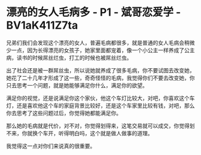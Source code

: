 # 漂亮的女人毛病多 - P1 - 斌哥恋爱学 - BV1aK411Z7ta

兄弟们我们会发现这个漂亮的女人，普遍毛病都很多，就是普通的女人毛病会稍微少一点，因为长得漂亮的女孩子，她家里面都宠着，像一个小公主一样养成了公主病，读书的时候屌丝烂虫，打工的时候也被屌丝烂虫。

出了社会还是被一群屌丝虫，所以说她就养成了很多毛病，你不要试图去改变她，她花了二十几年才形成了这一些，奇奇怪怪的毛病，我觉得你们不要去改变她，你只去思考一个问题，就是她能够满足你什么，满足你的欲望。

满足你的视觉，还是说满足你这个家伙，他这个车灯比较大，对吧，你喜欢这个车灯，还是喜欢他这个车的家庭背景比较好，还是这个车家里比较有钱，对吧，那么你去思考了这些问题过后，你觉得她都能满足你。

那么她的毛病就是代价，对不对，你觉得划得来，这笔交易就可以成交，你觉得划不来，你就换个车开，听得明白吗，这个就是做人做事的道理。

我觉得这一点对你们来说真的很重要。